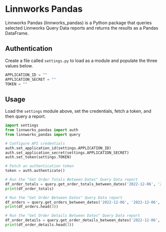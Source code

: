 # Linnworks Pandas

Linnworks Pandas (linnworks_pandas) is a Python package that queries selected Linnworks Query Data reports and returns the results as a Pandas DataFrame.

## Authentication
Create a file called `settings.py` to load as a module and populate the three values below. 

```python
APPLICATION_ID = ""
APPLICATION_SECRET = ""
TOKEN = ""
```

## Usage
Load the `settings` module above, set the credentials, fetch a token, and then query a report.

```python
import settings
from linnworks_pandas import auth
from linnworks_pandas import query

# Configure API credentials
auth.set_application_id(settings.APPLICATION_ID)
auth.set_application_secret(settings.APPLICATION_SECRET)
auth.set_token(settings.TOKEN)

# Fetch an authentication token
token = auth.authenticate()

# Run the "Get Order Totals Between Dates" Query Data report
df_order_totals = query.get_order_totals_between_dates('2022-12-06', '2022-12-06', verbose=False)
print(df_order_totals)

# Run the "Get Order Between Dates" Query Data report
df_orders = query.get_orders_between_dates('2022-12-06', '2022-12-06', verbose=False)
print(df_orders.head(3))

# Run the "Get Order Details Between Dates" Query Data report
df_order_details = query.get_order_details_between_dates('2022-12-06', '2022-12-06', verbose=False)
print(df_order_details.head(3))

```
